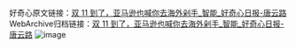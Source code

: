 好奇心原文链接：[双 11 到了，亚马逊也喊你去海外剁手_智能_好奇心日报-唐云路](https://www.qdaily.com/articles/3419.html)
WebArchive归档链接：[双 11 到了，亚马逊也喊你去海外剁手_智能_好奇心日报-唐云路](http://web.archive.org/web/20190623152156/https://www.qdaily.com/articles/3419.html)
![image](http://ww3.sinaimg.cn/large/007d5XDply1g3vat1n93dj30u03omkjl)